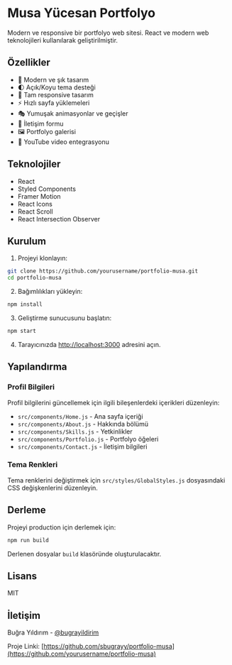 # Musa Yücesan Portfolyo

Modern ve responsive bir portfolyo web sitesi. React ve modern web teknolojileri kullanılarak geliştirilmiştir.

## Özellikler

- 🎨 Modern ve şık tasarım
- 🌓 Açık/Koyu tema desteği
- 📱 Tam responsive tasarım
- ⚡ Hızlı sayfa yüklemeleri
- 🎭 Yumuşak animasyonlar ve geçişler
- 📝 İletişim formu
- 🖼️ Portfolyo galerisi
- 🎥 YouTube video entegrasyonu

## Teknolojiler

- React
- Styled Components
- Framer Motion
- React Icons
- React Scroll
- React Intersection Observer

## Kurulum

1. Projeyi klonlayın:
```bash
git clone https://github.com/yourusername/portfolio-musa.git
cd portfolio-musa
```

2. Bağımlılıkları yükleyin:
```bash
npm install
```

3. Geliştirme sunucusunu başlatın:
```bash
npm start
```

4. Tarayıcınızda [http://localhost:3000](http://localhost:3000) adresini açın.

## Yapılandırma

### Profil Bilgileri

Profil bilgilerini güncellemek için ilgili bileşenlerdeki içerikleri düzenleyin:

- `src/components/Home.js` - Ana sayfa içeriği
- `src/components/About.js` - Hakkında bölümü
- `src/components/Skills.js` - Yetkinlikler
- `src/components/Portfolio.js` - Portfolyo öğeleri
- `src/components/Contact.js` - İletişim bilgileri

### Tema Renkleri

Tema renklerini değiştirmek için `src/styles/GlobalStyles.js` dosyasındaki CSS değişkenlerini düzenleyin.

## Derleme

Projeyi production için derlemek için:

```bash
npm run build
```

Derlenen dosyalar `build` klasöründe oluşturulacaktır.

## Lisans

MIT

## İletişim

Buğra Yıldırım - [@bugrayildirim](www.linkedin.com/in/buğra-yıldırım)

Proje Linki: [https://github.com/sbugrayy/portfolio-musa](https://github.com/yourusername/portfolio-musa)
